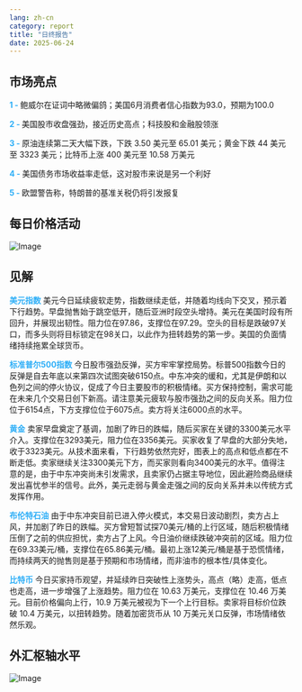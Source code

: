 ```yaml
---
lang: zh-cn
category: report
title: "日终报告"
date: 2025-06-24
---
```



<h2>市场亮点</h2>
<strong style="color: #2caef7;">1 - </strong> 鲍威尔在证词中略微偏鸽；美国6月消费者信心指数为93.0，预期为100.0


<strong style="color: #2caef7;">2 - </strong> 美国股市收盘强劲，接近历史高点；科技股和金融股领涨

<strong style="color: #2caef7;">3 - </strong> 原油连续第二天大幅下跌，下跌 3.50 美元至 65.01 美元；黄金下跌 44 美元至 3323 美元；比特币上涨 400 美元至 10.58 万美元

<strong style="color: #2caef7;">4 - </strong> 美国债务市场收益率走低，这对股市来说是另一个利好

<strong style="color: #2caef7;">5 - </strong> 欧盟警告称，特朗普的基准关税仍将引发报复



<h2>每日价格活动</h2>
<img src="https://markleighedu.github.io/img/Jun-2025/24-Jun-2025/price.jpg" alt="Image"/>

<h2>见解</h2>
<strong style="color: #2caef7;">美元指数</strong> 美元今日延续疲软走势，指数继续走低，并随着均线向下交叉，预示着下行趋势。早盘抛售始于跳空低开，随后亚洲时段空头增持。美元在美国时段有所回升，并展现出韧性。阻力位在97.86，支撑位在97.29。空头的目标是跌破97关口，而多头则将目标锁定在98关口，以此作为扭转趋势的第一步。美国的负面情绪持续拖累全球货币。

<strong style="color: #2caef7;">标准普尔500指数</strong> 今日股市强劲反弹，买方牢牢掌控局势。标普500指数今日的反弹是自去年底以来第四次试图突破6150点。中东冲突的缓和，尤其是伊朗和以色列之间的停火协议，促成了今日主要股市的积极情绪。买方保持控制，需求可能在未来几个交易日创下新高。请注意美元疲软与股市强劲之间的反向关系。阻力位位于6154点，下方支撑位位于6075点。卖方将关注6000点的水平。

<strong style="color: #2caef7;">黄金</strong> 卖家早盘奠定了基调，加剧了昨日的跌幅，随后买家在关键的3300美元水平介入。支撑位在3293美元，阻力位在3356美元。买家收复了早盘的大部分失地，收于3323美元。从技术面来看，下行趋势依然完好，图表上的高点和低点都在不断走低。卖家继续关注3300美元下方，而买家则看向3400美元的水平。值得注意的是，由于中东冲突尚未引发需求，且卖家仍占据主导地位，因此避险商品继续发出喜忧参半的信号。此外，美元走弱与黄金走强之间的反向关系并未以传统方式发挥作用。

<strong style="color: #2caef7;">布伦特石油</strong> 由于中东冲突目前已进入停火模式，本交易日波动剧烈，卖方占上风，并加剧了昨日的跌幅。买方曾短暂试探70美元/桶的上行区域，随后积极情绪压倒了之前的供应担忧，卖方占了上风。今日油价继续跌破冲突前的区域。阻力位在69.33美元/桶，支撑位在65.86美元/桶。最初上涨12美元/桶是基于恐慌情绪，而持续两天的抛售则是基于预期和市场情绪，而非油市的根本性/具体变化。

<strong style="color: #2caef7;">比特币</strong> 今日买家持币观望，并延续昨日突破性上涨势头，高点（略）走高，低点也走高，进一步增强了上涨趋势。阻力位在 10.63 万美元，支撑位在 10.46 万美元。目前价格偏向上行，10.9 万美元被视为下一个上行目标。卖家将目标价位跌破 10.4 万美元，以扭转趋势。随着加密货币从 10 万美元关口反弹，市场情绪依然乐观。



<h2>外汇枢轴水平</h2>
<img src="https://markleighedu.github.io/img/Jun-2025/24-Jun-2025/pivot.jpg" alt="Image"/>